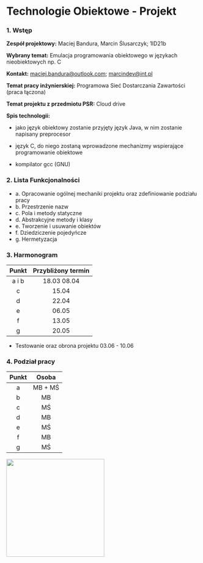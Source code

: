# Technologie Obiektowe - Projekt

### 1. Wstęp

**Zespół projektowy:** Maciej Bandura, Marcin Ślusarczyk; 1ID21b

**Wybrany temat:** Emulacja programowania obiektowego w językach nieobiektowych np. C

**Kontakt:** maciej.bandura@outlook.com; marcindev@int.pl

**Temat pracy inżynierskiej:** Programowa Sieć Dostarczania Zawartości (praca łączona)

**Temat projektu z przedmiotu PSR:** Cloud drive

 
**Spis technologii:**

- jako język obiektowy zostanie przyjęty język Java, w nim zostanie napisany preprocesor

- język C, do niego zostaną wprowadzone mechanizmy wspierające programowanie obiektowe

- kompilator gcc (GNU)

### 2. Lista Funkcjonalności
  - a. Opracowanie ogólnej mechaniki projektu oraz zdefiniowanie podziału pracy
  - b. Przestrzenie nazw
  - c. Pola i metody statyczne
  - d. Abstrakcyjne metody i klasy
  - e. Tworzenie i usuwanie obiektów
  - f. Dziedziczenie pojedyńcze
  - g. Hermetyzacja


### 3. Harmonogram

  | Punkt  | Przybliżony termin |
  |:-:|:-:|
  | a i b | 18.03 08.04 |
  | c | 15.04 | 
  | d | 22.04 | 
  | e | 06.05 | 
  | f | 13.05 | 
  | g | 20.05 | 

  - Testowanie oraz obrona projektu 03.06 - 10.06

### 4. Podział pracy
  | Punkt | Osoba |
  |:-:|:-:|
  | a | MB + MŚ |
  | b | MB |
  | c | MŚ |
  | d | MB |
  | e | MŚ |
  | f | MB |
  | g | MŚ |

<img src="https://tu.kielce.pl/wp-content/uploads/2023/05/logo-politechnika-swietokrzyska-red.png" width="256"/>